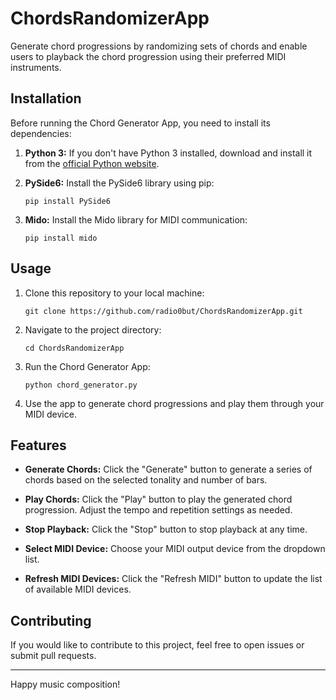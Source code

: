 # ChordsRandomizerApp
Generate chord progressions by randomizing sets of chords and enable users to playback the chord progression using their preferred MIDI instruments.


## Installation

Before running the Chord Generator App, you need to install its dependencies:

1. **Python 3:** If you don't have Python 3 installed, download and install it from the [official Python website](https://www.python.org/downloads/).

2. **PySide6:** Install the PySide6 library using pip:

    ```
    pip install PySide6
    ```

3. **Mido:** Install the Mido library for MIDI communication:

    ```
    pip install mido
    ```

## Usage


1. Clone this repository to your local machine:

    ```
    git clone https://github.com/radio0but/ChordsRandomizerApp.git
    ```

2. Navigate to the project directory:

    ```
    cd ChordsRandomizerApp
    ```

3. Run the Chord Generator App:

    ```
    python chord_generator.py
    ```


4. Use the app to generate chord progressions and play them through your MIDI device.

## Features

- **Generate Chords:** Click the "Generate" button to generate a series of chords based on the selected tonality and number of bars.

- **Play Chords:** Click the "Play" button to play the generated chord progression. Adjust the tempo and repetition settings as needed.

- **Stop Playback:** Click the "Stop" button to stop playback at any time.

- **Select MIDI Device:** Choose your MIDI output device from the dropdown list.

- **Refresh MIDI Devices:** Click the "Refresh MIDI" button to update the list of available MIDI devices.

## Contributing

If you would like to contribute to this project, feel free to open issues or submit pull requests.

---

Happy music composition!
